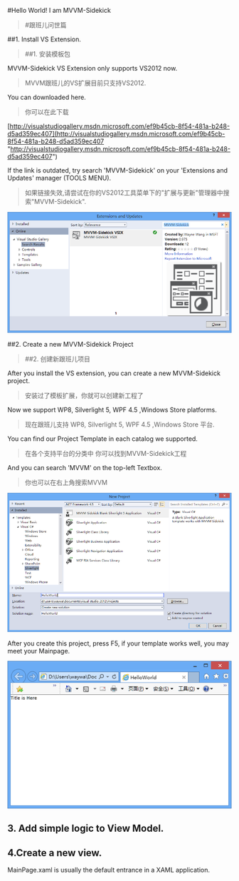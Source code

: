 #Hello World! I am MVVM-Sidekick
> #跟班儿问世篇

##1.  Install VS Extension.
>##1.  安装模板包

MVVM-Sidekick VS Extension only supports VS2012 now.
>MVVM跟班儿的VS扩展目前只支持VS2012.

You can downloaded here.
>你可以在此下载

[http://visualstudiogallery.msdn.microsoft.com/ef9b45cb-8f54-481a-b248-d5ad359ec407](http://visualstudiogallery.msdn.microsoft.com/ef9b45cb-8f54-481a-b248-d5ad359ec407 "http://visualstudiogallery.msdn.microsoft.com/ef9b45cb-8f54-481a-b248-d5ad359ec407")

If the link is outdated,  try search 'MVVM-Sidekick' on your 'Extensions and Updates' manager (TOOLS MENU).

> 如果链接失效,请尝试在你的VS2012工具菜单下的"扩展与更新"管理器中搜索"MVVM-Sidekick".

![Use Tools->Extensions and Updates](HelloWorldSample/VSIX.png)


##2.  Create a new MVVM-Sidekick Project
>##2.   创建新跟班儿项目

After you install the VS extension, you can create a new MVVM-Sidekick project.
>安装过了模板扩展，你就可以创建新工程了

Now we support WP8, Silverlight 5, WPF 4.5 ,Windows Store platforms.
>现在跟班儿支持  WP8, Silverlight 5, WPF 4.5 ,Windows Store 平台.

You can find our Project Template in each catalog we supported.
>在各个支持平台的分类中 你可以找到MVVM-Sidekick工程

And you can search 'MVVM' on the top-left Textbox.
>你也可以在右上角搜索MVVM

![New Project](HelloWorldSample/NewProject.png)

After you create this project, press F5, if your template works well, you may meet your Mainpage.

![Main Page](HelloWorldSample/DefaultMainPage.png)




## 3. Add simple logic to View Model.



## 4.Create a new view.

MainPage.xaml is usually the default entrance in a XAML application.